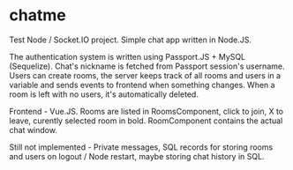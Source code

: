 # chatme
Test Node / Socket.IO project.
Simple chat app written in Node.JS.

The authentication system is written using Passport.JS + MySQL (Sequelize).
Chat's nickname is fetched from Passport session's username.
Users can create rooms, the server keeps track of all rooms and users in a variable and sends events to frontend when something changes.
When a room is left with no users, it's automatically deleted.

Frontend - Vue.JS. Rooms are listed in RoomsComponent, click to join, X to leave, curently selected room in bold.
RoomComponent contains the actual chat window.

Still not implemented - Private messages, SQL records for storing rooms and users on logout / Node restart, maybe storing chat history in SQL.

